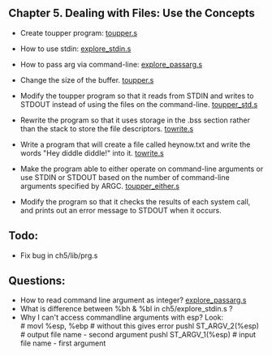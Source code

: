 ## Chapter 5. Dealing with Files: Use the Concepts

- Create toupper program: [toupper.s](toupper.s)

- How to use stdin: [explore_stdin.s](explore_stdin.s)

- How to pass arg via command-line: [explore_passarg.s](explore_passarg.s)

- Change the size of the buffer. [toupper.s](toupper.s)

- Modify the toupper program so that it reads from STDIN and writes to STDOUT instead of using the files on the command-line. [toupper_std.s](toupper_std.s)

- Rewrite the program so that it uses storage in the .bss section rather than the stack to store the file descriptors. [towrite.s](towrite.s)

- Write a program that will create a file called heynow.txt and write the words "Hey diddle diddle!" into it. [towrite.s](towrite.s)

- Make the program able to either operate on command-line arguments or use STDIN or STDOUT based on the number of command-line arguments specified by ARGC. [toupper_either.s](toupper_either.s)

- Modify the program so that it checks the results of each system call, and prints out an error message to STDOUT when it occurs.


## Todo:
- Fix bug in ch5/lib/prg.s

## Questions:
- How to read command line argument as integer? [explore_passarg.s](explore_passarg.s)
- What is difference between %bh & %bl in ch5/explore_stdin.s ?
- Why I can't access commandline arguments with esp? Look:        
        # movl %esp, %ebp                           # without this gives error 
        pushl ST_ARGV_2(%esp)                       # output file name  - second argument
        pushl ST_ARGV_1(%esp)                       # input file name   - first argument